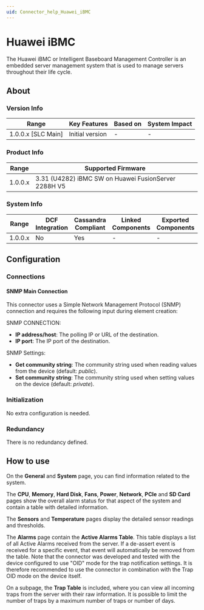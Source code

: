 ```yaml
---
uid: Connector_help_Huawei_iBMC
---
```


# Huawei iBMC

The Huawei iBMC or Intelligent Baseboard Management Controller is an embedded server management system that is used to manage servers throughout their life cycle.

## About

### Version Info

| Range                | Key Features     | Based on     | System Impact     |
|----------------------|------------------|--------------|-------------------|
| 1.0.0.x [SLC Main]   | Initial version  | -            | -                 |

### Product Info

| Range     | Supported Firmware                                   |
|-----------|------------------------------------------------------|
| 1.0.0.x   | 3.31 (U4282) iBMC SW on Huawei FusionServer 2288H V5 |

### System Info

| Range     | DCF Integration     | Cassandra Compliant     | Linked Components     | Exported Components     |
|-----------|---------------------|-------------------------|-----------------------|-------------------------|
| 1.0.0.x   | No                  | Yes                     | -                     | -                       |

## Configuration

### Connections

#### SNMP Main Connection

This connector uses a Simple Network Management Protocol (SNMP) connection and requires the following input during element creation:

SNMP CONNECTION:

- **IP address/host**: The polling IP or URL of the destination.
- **IP port**: The IP port of the destination.

SNMP Settings:

- **Get community string**: The community string used when reading values from the device (default: *public*).
- **Set community string**: The community string used when setting values on the device (default: *private*).

### Initialization

No extra configuration is needed.

### Redundancy

There is no redundancy defined.

## How to use

On the **General** and **System** page, you can find information related to the system.

The **CPU**, **Memory**, **Hard Disk**, **Fans**, **Power**, **Network**, **PCIe** and **SD Card** pages show the overall alarm status for that aspect of the system and contain a table with detailed information.

The **Sensors** and **Temperature** pages display the detailed sensor readings and thresholds.

The **Alarms** page contain the **Active Alarms Table**. This table displays a list of all Active Alarms received from the server. If a de-assert event is received for a specific event, that event will automatically be removed from the table.
Note that the connector was developed and tested with the device configured to use "OID" mode for the trap notification settings. It is therefore recommended to use the connector in combination with the Trap OID mode on the device itself.

On a subpage, the **Trap Table** is included, where you can view all incoming traps from the server with their raw information. It is possible to limit the number of traps by a maximum number of traps or number of days.

